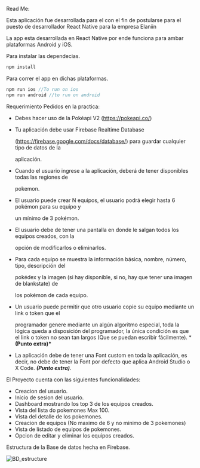 Read Me:

Esta aplicación fue desarrollada para el con el fin de postularse para el puesto de desarrollador React Native para la empresa Elaniin

La app esta desarrollada en React Native por ende funciona para ambar plataformas Android y iOS.

Para instalar las dependecias.

```jsx
npm install
```

Para correr el app en dichas plataformas.

```jsx
npm run ios //To run on ios
npm run android //to run on android
```



Requerimiento Pedidos en la practica:

- Debes hacer uso de la Pokéapi V2 (https://pokeapi.co/)

- Tu aplicación debe usar Firebase Realtime Database

  (https://firebase.google.com/docs/database/) para guardar cualquier tipo de datos de la

  aplicación.

- Cuando el usuario ingrese a la aplicación, deberá de tener disponibles todas las regiones de

  pokemon.

- El usuario puede crear N equipos, el usuario podrá elegir hasta 6 pokémon para su equipo y

  un mínimo de 3 pokémon.

- El usuario debe de tener una pantalla en donde le salgan todos los equipos creados, con la

  opción de modificarlos o eliminarlos.

- Para cada equipo se muestra la información básica, nombre, número, tipo, descripción del

  pokédex y la imagen (si hay disponible, si no, hay que tener una imagen de blankstate) de

  los pokémon de cada equipo.

- Un usuario puede permitir que otro usuario copie su equipo mediante un link o token que el

  programador genere mediante un algún algoritmo especial, toda la lógica queda a disposición del programador, la única condición es que el link o token no sean tan largos (Que se puedan escribir fácilmente). ***(Punto extra)\***

- La aplicación debe de tener una Font custom en toda la aplicación, es decir, no debe de tener la Font por defecto que aplica Android Studio o X Code. ***(Punto extra)***.



El Proyecto cuenta con las siguientes funcionalidades:

- Creacion del usuario.
- Inicio de sesion del usuario.
- Dashboard mostrando los top 3 de los equipos creados.
- Vista del lista do pokemones Max 100.
- Vista del detalle de los pokemones.
- Creacion de equipos (No maximo de 6 y no minimo de 3 pokemones)
- Vista de listado de equipos de pokemones.
- Opcion de editar y eliminar los equipos creados.

Estructura de la Base de datos hecha en Firebase.

![BD_estructure](/Users/joseandreceron/Documents/Projects/PokeApi/BD_estructure.png)